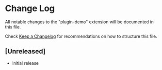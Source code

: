 # Change Log
All notable changes to the "plugin-demo" extension will be documented in this file.

Check [Keep a Changelog](http://keepachangelog.com/) for recommendations on how to structure this file.

## [Unreleased]
- Initial release